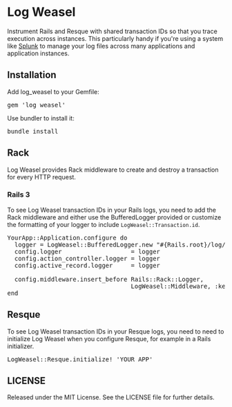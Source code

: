 # Log Weasel

Instrument Rails and Resque with shared transaction IDs so that you trace execution across instances. This particularly handy if you're using a system like <a href="http://www.splunk.com">Splunk</a> to manage your log files across many applications and application instances.

## Installation

Add log_weasel to your Gemfile:

<pre>
gem 'log_weasel'
</pre>

Use bundler to install it:

<pre>
bundle install
</pre>

## Rack

Log Weasel provides Rack middleware to create and destroy a transaction for every HTTP request.

### Rails 3

To see Log Weasel transaction IDs in your Rails logs, you need to add the Rack middleware and
either use the BufferedLogger provided or customize the formatting of your logger to include
<code>LogWeasel::Transaction.id</code>.

<pre>
YourApp::Application.configure do
  logger = LogWeasel::BufferedLogger.new "#{Rails.root}/log/#{Rails.env}.log"
  config.logger                   = logger
  config.action_controller.logger = logger
  config.active_record.logger     = logger

  config.middleware.insert_before Rails::Rack::Logger,
                                  LogWeasel::Middleware, :key => 'YOUR_APP'
end
</pre>

## Resque

To see Log Weasel transaction IDs in your Resque logs, you need to need to initialize Log Weasel
when you configure Resque, for example in a Rails initializer.

<pre>
LogWeasel::Resque.initialize! 'YOUR_APP'
</pre>



## LICENSE

Released under the MIT License. See the LICENSE file for further details.